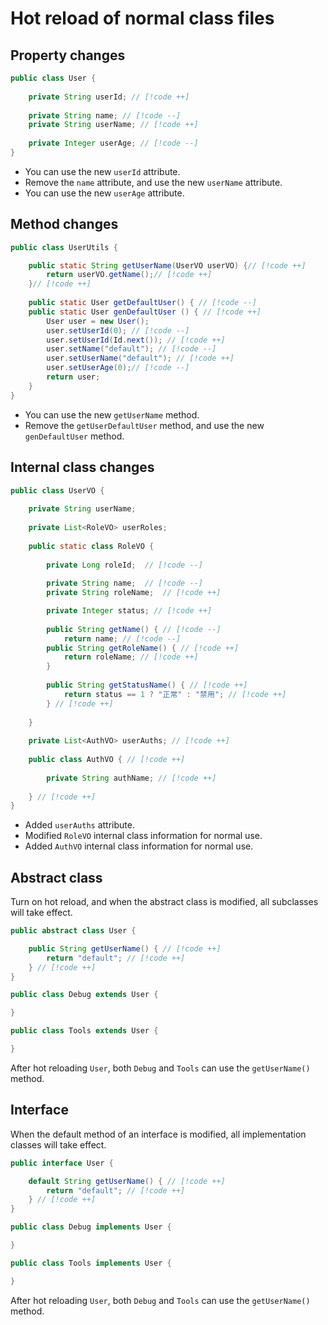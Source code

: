 # Hot reload of normal class files

## Property changes

```java
public class User {
    
    private String userId; // [!code ++]
    
    private String name; // [!code --]
    private String userName; // [!code ++]
    
    private Integer userAge; // [!code --]
}
```

- You can use the new `userId` attribute.
- Remove the `name` attribute, and use the new `userName` attribute.
- You can use the new `userAge` attribute.

## Method changes

```java
public class UserUtils {

    public static String getUserName(UserVO userVO) {// [!code ++]
        return userVO.getName();// [!code ++]
    }// [!code ++]
    
    public static User getDefaultUser() { // [!code --]
    public static User genDefaultUser () { // [!code ++]
        User user = new User();
        user.setUserId(0); // [!code --]
        user.setUserId(Id.next()); // [!code ++]
        user.setName("default"); // [!code --]
        user.setUserName("default"); // [!code ++]
        user.setUserAge(0);// [!code --]
        return user;
    }
}
```

- You can use the new `getUserName` method.
- Remove the `getUserDefaultUser` method, and use the new `genDefaultUser` method.

## Internal class changes

```java
public class UserVO {
    
    private String userName;
    
    private List<RoleVO> userRoles;
    
    public static class RoleVO {
        
        private Long roleId;  // [!code --]
        
        private String name;  // [!code --]
        private String roleName;  // [!code ++]

        private Integer status; // [!code ++]
        
        public String getName() { // [!code --]
            return name; // [!code --]
        public String getRoleName() { // [!code ++]
            return roleName; // [!code ++]
        }
        
        public String getStatusName() { // [!code ++]
            return status == 1 ? "正常" : "禁用"; // [!code ++]
        } // [!code ++]
        
    }
    
    private List<AuthVO> userAuths; // [!code ++]
    
    public class AuthVO { // [!code ++]
        
        private String authName; // [!code ++]
        
    } // [!code ++]
}
```

- Added `userAuths` attribute.
- Modified `RoleVO` internal class information for normal use.
- Added `AuthVO` internal class information for normal use.

## Abstract class

Turn on hot reload, and when the abstract class is modified, all subclasses will take effect.

```java
public abstract class User {

    public String getUserName() { // [!code ++]
        return "default"; // [!code ++]
    } // [!code ++]
}

public class Debug extends User {

}

public class Tools extends User {

}
```

After hot reloading `User`, both `Debug` and `Tools` can use the `getUserName()` method.

## Interface

When the default method of an interface is modified, all implementation classes will take effect.

```java
public interface User {

    default String getUserName() { // [!code ++]
        return "default"; // [!code ++]
    } // [!code ++]
}

public class Debug implements User {

}

public class Tools implements User {

}
```

After hot reloading `User`, both `Debug` and `Tools` can use the `getUserName()` method.